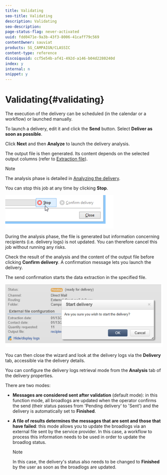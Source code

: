 ```yaml
---
title: Validating
seo-title: Validating
description: Validating
seo-description: 
page-status-flag: never-activated
uuid: fdd0471e-9a3b-43f3-8006-41caff79c569
contentOwner: sauviat
products: SG_CAMPAIGN/CLASSIC
content-type: reference
discoiquuid: ccf5e54b-af41-492d-a146-b04d2280240d
index: y
internal: n
snippet: y
---
```


# Validating{#validating}

The execution of the delivery can be scheduled (in the calendar or a workflow) or launched manually.

To launch a delivery, edit it and click the **Send** button. Select **Deliver as soon as possible**.

Click **Next** and then **Analyze** to launch the delivery analysis.

The output file is then generated. Its content depends on the selected output columns (refer to [Extraction file](../../delivery/using/validating.md#extraction-file)).

>[!NOTE]
>
>The analysis phase is detailed in [Analyzing the delivery](../../delivery/using/validating.md#analyzing-the-delivery).

You can stop this job at any time by clicking **Stop**.

![](assets/s_ncs_user_stop_analyze.png)

During the analysis phase, the file is generated but information concerning recipients (i.e. delivery logs) is not updated. You can therefore cancel this job without running any risks.

Check the result of the analysis and the content of the output file before clicking **Confirm delivery**. A confirmation message lets you launch the delivery.

The send confirmation starts the data extraction in the specified file.

![](assets/s_ncs_user_postal_del_send_confirm_postal.png)

You can then close the wizard and look at the delivery logs via the **Delivery** tab, accessible via the delivery details.

You can configure the delivery logs retrieval mode from the **Analysis** tab of the delivery properties.

There are two modes:

* **Messages are considered sent after validation** (default mode): in this function mode, all broadlogs are updated when the operator confirms the send (their status passes from 'Pending delivery' to 'Sent') and the delivery is automatically set to **Finished**.
* **A file of results determines the messages that are sent and those that have failed**: this mode allows you to update the broadlogs via an external file sent by the service provider. In this case, a workflow to process this information needs to be used in order to update the broadlog status.

  >[!NOTE]
  >
  >In this case, the delivery's status also needs to be changed to **Finished** by the user as soon as the broadlogs are updated.

